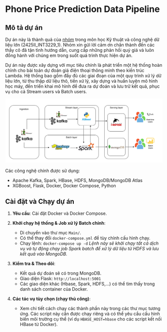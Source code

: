 # Phone Price Prediction Data Pipeline

## Mô tả dự án

Dự án này là thành quả của [nhóm](https://docs.google.com/document/d/1aCBQKL88VoqWi6-7sXHwsxA4zfIW-APWjIFQYpa099o/edit?usp=sharing) trong môn học Kỹ thuật và công nghệ dữ liệu lớn (2425II_INT3229_1). Nhóm xin gửi lời cảm ơn chân thành đến các thầy cô đã tận tình hướng dẫn, cung cấp những phản hồi quý giá và luôn đồng hành với chúng em trong suốt quá trình thực hiện dự án.

Dự án này được xây dựng với mục tiêu chính là phát triển một hệ thống hoàn chỉnh cho bài toán dự đoán giá điện thoại thông minh theo kiến trúc Lambda. Hệ thống bao gồm đầy đủ các giai đoạn của một quy trình xử lý dữ liệu lớn, từ thu thập dữ liệu thô, tiền xử lý, xây dựng và huấn luyện mô hình học máy, đến triển khai mô hình để đưa ra dự đoán và lưu trữ kết quả, phục vụ cho cả Stream users và Batch users.

![Dataflow](./dataflow.PNG)

Các công nghệ chính được sử dụng:
*   Apache Kafka, Spark, HBase, HDFS, MongoDB/MongoDB Atlas
*   XGBoost, Flask, Docker, Docker Compose, Python

## Cài đặt và Chạy dự án

1.  **Yêu cầu**: Cài đặt Docker và Docker Compose.

2.  **Khởi chạy hệ thống & Job xử lý Batch chính**:
    *   Di chuyển vào thư mục `Main/`.
    *   Có thể thay đổi `docker-compose.yml` để tùy chỉnh cấu hình chạy.
    *   Chạy lệnh: `docker-compose up -d`
        *Lệnh này sẽ khởi chạy tất cả dịch vụ và tự động chạy job Spark batch để xử lý dữ liệu từ HDFS và lưu kết quả vào MongoDB.*

3.  **Kiểm tra & Theo dõi**:
    *   Kết quả dự đoán sẽ có trong MongoDB.
    *   Giao diện Flask: `http://localhost:5001`
    *   Các giao diện khác (Hbase, Spark, HDFS,...) có thể tìm thấy trong danh sách container của Docker.

4.  **Các tác vụ tùy chọn (chạy thủ công)**:
    *   Xem chi tiết cách chạy các thành phần này trong các thư mục tương ứng. Các script này cần được chạy riêng và có thể yêu cầu cấu hình biến môi trường cụ thể (ví dụ `HBASE_HOST=hbase` cho các script kết nối HBase từ Docker).
